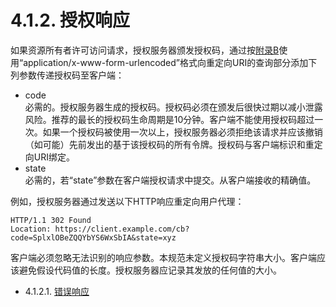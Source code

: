 4.1.2. 授权响应
=======================
如果资源所有者许可访问请求，授权服务器颁发授权码，通过按[附录B](../AppendixB/b.md)使用“application/x-www-form-urlencoded”格式向重定向URI的查询部分添加下列参数传递授权码至客户端：
- code    
  必需的。授权服务器生成的授权码。授权码必须在颁发后很快过期以减小泄露风险。推荐的最长的授权码生命周期是10分钟。客户端不能使用授权码超过一次。如果一个授权码被使用一次以上，授权服务器必须拒绝该请求并应该撤销（如可能）先前发出的基于该授权码的所有令牌。授权码与客户端标识和重定向URI绑定。
- state    
  必需的，若“state”参数在客户端授权请求中提交。从客户端接收的精确值。
  
例如，授权服务器通过发送以下HTTP响应重定向用户代理：

    HTTP/1.1 302 Found
    Location: https://client.example.com/cb?code=SplxlOBeZQQYbYS6WxSbIA&state=xyz
  
客户端必须忽略无法识别的响应参数。本规范未定义授权码字符串大小。客户端应该避免假设代码值的长度。授权服务器应记录其发放的任何值的大小。

- 4.1.2.1. [错误响应](4.1.2.1.md)